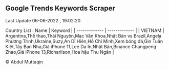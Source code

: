 

## Google Trends Keywords Scraper 
 
Last Update 06-06-2022 , 19:02:20

Country List :
 Name  | Keyword |
| ------------- | ------------- |
| VIETNAM | Argentina,Thể thao,Thái Nguyên,Mạc Văn Khoa,Nhật Bản vs Brazil,Angela Phương Trinh,Ukraine,Suzy,An Dĩ Hiên,Hồ Chí Minh,Xem bóng đá,Gin Tuấn Kiệt,Tây Ban Nha,Giá iPhone 11,Lee Da In,Nhật Bản,Binance Changpeng Zhao,Giá iPhone 13,Richarlison,Hoa hậu Thu Ngân |



© Abdul Muttaqin 
